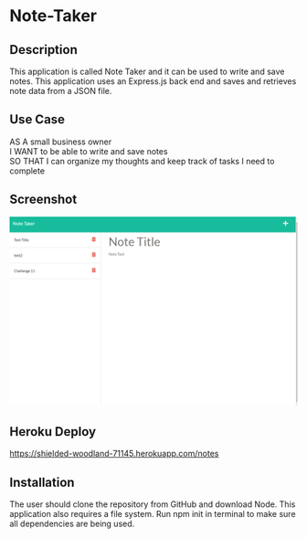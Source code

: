 # Note-Taker

## Description 
This application is called Note Taker and it can be used to write and save notes. This application uses an Express.js back end and saves and retrieves note data from a JSON file.

## Use Case
AS A small business owner <br>
I WANT to be able to write and save notes<br>
SO THAT I can organize my thoughts and keep track of tasks I need to complete

## Screenshot

![Sample Image](./media/Screenshot%202022-07-24%20110846.png)

## Heroku Deploy

https://shielded-woodland-71145.herokuapp.com/notes 

## Installation 
The user should clone the repository from GitHub and download Node. This application also requires a file system. Run npm init in terminal to make sure all dependencies are being used. 
